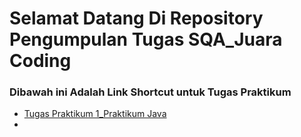 # Selamat Datang Di Repository Pengumpulan Tugas SQA_Juara Coding
### Dibawah ini Adalah Link Shortcut untuk Tugas Praktikum

- [Tugas Praktikum 1_Praktikum Java](https://github.com/Adhitya2808/SQA_JuaraCoding/tree/0d558b520e8ee98d67e0d7377b34b86f01ea0d9b/Praktikum-Java)
- 
